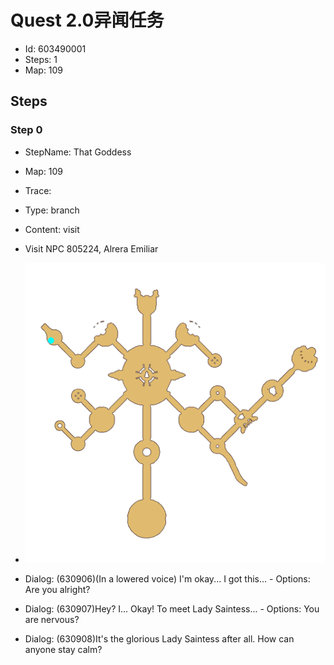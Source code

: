# Quest 2.0异闻任务

- Id: 603490001
- Steps: 1
- Map: 109

## Steps

### Step 0
- StepName:  That Goddess
- Map:  109
- Trace:  
- Type:  branch
- Content:  visit
- Visit NPC 805224, Alrera Emiliar

- ![images/603490001_0.png](images/603490001_0.png)
- Dialog: (630906)(In a lowered voice) I'm okay... I got this... - Options: Are you alright?
- Dialog: (630907)Hey? I... Okay! To meet Lady Saintess... - Options: You are nervous?
- Dialog: (630908)It's the glorious Lady Saintess after all. How can anyone stay calm?


